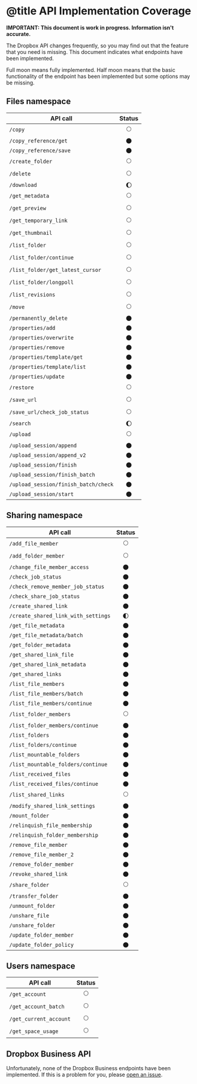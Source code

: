 # @title API Implementation Coverage

**IMPORTANT: This document is work in progress. Information isn't accurate.**

The Dropbox API changes frequently, so you may find out that the feature that
you need is missing. This document indicates what endpoints have been
implemented.

Full moon means fully implemented. Half moon means that the basic functionality
of the endpoint has been implemented but some options may be missing.

## Files namespace

API call | Status
--- | :---:
`/copy` | 🌕
`/copy_reference/get` | 🌑
`/copy_reference/save` | 🌑
`/create_folder` | 🌕
`/delete` | 🌕
`/download` | 🌔
`/get_metadata` | 🌕
`/get_preview` | 🌕
`/get_temporary_link` | 🌕
`/get_thumbnail` | 🌕
`/list_folder` | 🌕
`/list_folder/continue` | 🌕
`/list_folder/get_latest_cursor` | 🌕
`/list_folder/longpoll` | 🌕
`/list_revisions` | 🌕
`/move` | 🌕
`/permanently_delete` | 🌑
`/properties/add` | 🌑
`/properties/overwrite` | 🌑
`/properties/remove` | 🌑
`/properties/template/get` | 🌑
`/properties/template/list` | 🌑
`/properties/update` | 🌑
`/restore` | 🌕
`/save_url` | 🌕
`/save_url/check_job_status` | 🌕
`/search` | 🌔
`/upload` | 🌕
`/upload_session/append` | 🌑
`/upload_session/append_v2` | 🌑
`/upload_session/finish` | 🌑
`/upload_session/finish_batch` | 🌑
`/upload_session/finish_batch/check` | 🌑
`/upload_session/start` | 🌑

## Sharing namespace
API call | Status
--- | :---:
`/add_file_member` | 🌕
`/add_folder_member` | 🌕
`/change_file_member_access` | 🌑
`/check_job_status` | 🌑
`/check_remove_member_job_status` | 🌑
`/check_share_job_status` | 🌑
`/create_shared_link` | 🌑
`/create_shared_link_with_settings` | 🌓
`/get_file_metadata` | 🌑
`/get_file_metadata/batch` | 🌑
`/get_folder_metadata` | 🌑
`/get_shared_link_file` | 🌑
`/get_shared_link_metadata` | 🌑
`/get_shared_links` | 🌑
`/list_file_members` | 🌑
`/list_file_members/batch` | 🌑
`/list_file_members/continue` | 🌑
`/list_folder_members` | 🌕
`/list_folder_members/continue` | 🌑
`/list_folders` | 🌑
`/list_folders/continue` | 🌑
`/list_mountable_folders` | 🌑
`/list_mountable_folders/continue` | 🌑
`/list_received_files` | 🌑
`/list_received_files/continue` | 🌑
`/list_shared_links` | 🌕
`/modify_shared_link_settings` | 🌑
`/mount_folder` | 🌑
`/relinquish_file_membership` | 🌑
`/relinquish_folder_membership` | 🌑
`/remove_file_member` | 🌑
`/remove_file_member_2` | 🌑
`/remove_folder_member` | 🌑
`/revoke_shared_link` | 🌑
`/share_folder` | 🌕
`/transfer_folder` | 🌑
`/unmount_folder` | 🌑
`/unshare_file` | 🌑
`/unshare_folder` | 🌑
`/update_folder_member` | 🌑
`/update_folder_policy` | 🌑

## Users namespace

API call | Status
--- | :---:
`/get_account` | 🌕
`/get_account_batch` | 🌕
`/get_current_account` | 🌕
`/get_space_usage` | 🌕


## Dropbox Business API
Unfortunately, none of the Dropbox Business endpoints have been implemented.
If this is a problem for you, please [open an
issue](https://github.com/Jesus/dropbox_api/issues/new).
